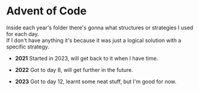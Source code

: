 # Advent of Code

Inside each year's folder there's gonna what structures or strategies I used for each day.  
If I don't have anything it's because it was just a logical solution with a specific strategy.

- **2021**
  Started in 2023, will get back to it when I have time.

- **2022**
  Got to day 8, will get further in the future.

- **2023**
  Got to day 12, learnt some neat stuff, but I'm good for now.
  
  
